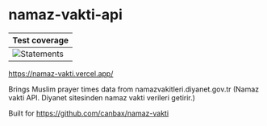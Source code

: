 # namaz-vakti-api

| Test coverage                                                                              |
| ------------------------------------------------------------------------------------------ |
| ![Statements](https://img.shields.io/badge/statements-94.63%25-brightgreen.svg?style=flat) |

https://namaz-vakti.vercel.app/

Brings Muslim prayer times data from namazvakitleri.diyanet.gov.tr (Namaz vakti API. Diyanet sitesinden namaz vakti verileri getirir.)

Built for https://github.com/canbax/namaz-vakti
